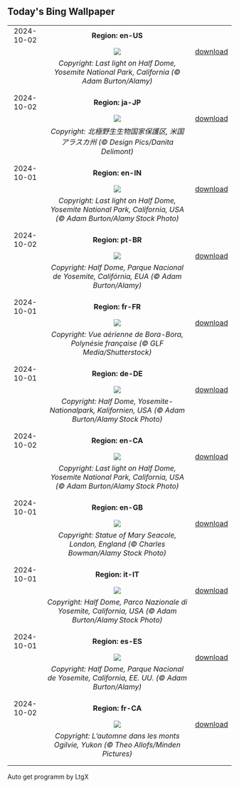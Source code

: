 ## Today's Bing Wallpaper
|      |      |      |
| :----: | :----: | :----: |
|2024-10-02|**Region: en-US**||
||![](https://www.bing.com/th?id=OHR.HalfDomeYosemite_EN-US4890007214_UHD.jpg&pid=hp&w=1152&h=648&rs=1&c=4)| [download](https://www.bing.com/th?id=OHR.HalfDomeYosemite_EN-US4890007214_UHD.jpg)|
||*Copyright: Last light on Half Dome, Yosemite National Park, California (© Adam Burton/Alamy)*
||
|||
|2024-10-02|**Region: ja-JP**||
||![](https://www.bing.com/th?id=OHR.WindRiverAlaska_JA-JP3464622657_UHD.jpg&pid=hp&w=1152&h=648&rs=1&c=4)| [download](https://www.bing.com/th?id=OHR.WindRiverAlaska_JA-JP3464622657_UHD.jpg)|
||*Copyright: 北極野生生物国家保護区, 米国 アラスカ州 (© Design Pics/Danita Delimont)*
||
|||
|2024-10-01|**Region: en-IN**||
||![](https://www.bing.com/th?id=OHR.HalfDomeYosemite_EN-IN3902421361_UHD.jpg&pid=hp&w=1152&h=648&rs=1&c=4)| [download](https://www.bing.com/th?id=OHR.HalfDomeYosemite_EN-IN3902421361_UHD.jpg)|
||*Copyright: Last light on Half Dome, Yosemite National Park, California, USA (© Adam Burton/Alamy Stock Photo)*
||
|||
|2024-10-02|**Region: pt-BR**||
||![](https://www.bing.com/th?id=OHR.HalfDomeYosemite_PT-BR4764561878_UHD.jpg&pid=hp&w=1152&h=648&rs=1&c=4)| [download](https://www.bing.com/th?id=OHR.HalfDomeYosemite_PT-BR4764561878_UHD.jpg)|
||*Copyright: Half Dome, Parque Nacional de Yosemite, Califórnia, EUA (© Adam Burton/Alamy)*
||
|||
|2024-10-01|**Region: fr-FR**||
||![](https://www.bing.com/th?id=OHR.BoraPapeete_FR-FR3866752919_UHD.jpg&pid=hp&w=1152&h=648&rs=1&c=4)| [download](https://www.bing.com/th?id=OHR.BoraPapeete_FR-FR3866752919_UHD.jpg)|
||*Copyright: Vue aérienne de Bora-Bora, Polynésie française (© GLF Media/Shutterstock)*
||
|||
|2024-10-01|**Region: de-DE**||
||![](https://www.bing.com/th?id=OHR.HalfDomeYosemite_DE-DE5765529355_UHD.jpg&pid=hp&w=1152&h=648&rs=1&c=4)| [download](https://www.bing.com/th?id=OHR.HalfDomeYosemite_DE-DE5765529355_UHD.jpg)|
||*Copyright: Half Dome, Yosemite-Nationalpark, Kalifornien, USA (© Adam Burton/Alamy Stock Photo)*
||
|||
|2024-10-02|**Region: en-CA**||
||![](https://www.bing.com/th?id=OHR.HalfDomeYosemite_EN-CA4543823129_UHD.jpg&pid=hp&w=1152&h=648&rs=1&c=4)| [download](https://www.bing.com/th?id=OHR.HalfDomeYosemite_EN-CA4543823129_UHD.jpg)|
||*Copyright: Last light on Half Dome, Yosemite National Park, California, USA (© Adam Burton/Alamy Stock Photo)*
||
|||
|2024-10-01|**Region: en-GB**||
||![](https://www.bing.com/th?id=OHR.BlackHistoryMonth2024_EN-GB1865178312_UHD.jpg&pid=hp&w=1152&h=648&rs=1&c=4)| [download](https://www.bing.com/th?id=OHR.BlackHistoryMonth2024_EN-GB1865178312_UHD.jpg)|
||*Copyright: Statue of Mary Seacole, London, England (© Charles Bowman/Alamy Stock Photo)*
||
|||
|2024-10-01|**Region: it-IT**||
||![](https://www.bing.com/th?id=OHR.HalfDomeYosemite_IT-IT2723116418_UHD.jpg&pid=hp&w=1152&h=648&rs=1&c=4)| [download](https://www.bing.com/th?id=OHR.HalfDomeYosemite_IT-IT2723116418_UHD.jpg)|
||*Copyright: Half Dome, Parco Nazionale di Yosemite, California, USA (© Adam Burton/Alamy Stock Photo)*
||
|||
|2024-10-01|**Region: es-ES**||
||![](https://www.bing.com/th?id=OHR.HalfDomeYosemite_ES-ES8574128580_UHD.jpg&pid=hp&w=1152&h=648&rs=1&c=4)| [download](https://www.bing.com/th?id=OHR.HalfDomeYosemite_ES-ES8574128580_UHD.jpg)|
||*Copyright: Half Dome, Parque Nacional de Yosemite, California, EE. UU. (© Adam Burton/Alamy)*
||
|||
|2024-10-02|**Region: fr-CA**||
||![](https://www.bing.com/th?id=OHR.YukonAutumn_FR-CA6405737720_UHD.jpg&pid=hp&w=1152&h=648&rs=1&c=4)| [download](https://www.bing.com/th?id=OHR.YukonAutumn_FR-CA6405737720_UHD.jpg)|
||*Copyright: L’automne dans les monts Ogilvie, Yukon (© Theo Allofs/Minden Pictures)*
||
|||

Auto get programm by LtgX
